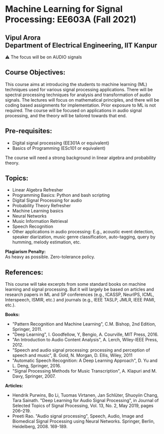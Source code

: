 <!--
<style TYPE="text/css">
code.has-jax {font: inherit; font-size: 100%; background: inherit; border: inherit;}
</style>
<script type="text/x-mathjax-config">
MathJax.Hub.Config({
    tex2jax: {
        inlineMath: [['$','$'], ['\\(','\\)']],
        skipTags: ['script', 'noscript', 'style', 'textarea', 'pre'] // removed 'code' entry
    }
});
MathJax.Hub.Queue(function() {
    var all = MathJax.Hub.getAllJax(), i;
    for(i = 0; i < all.length; i += 1) {
        all[i].SourceElement().parentNode.className += ' has-jax';
    }
});
</script>
<script type="text/javascript" src="https://cdnjs.cloudflare.com/ajax/libs/mathjax/2.7.4/MathJax.js?config=TeX-AMS_HTML-full"></script>

**Estimated Enrollment:** 40
-->
# Machine Learning for Signal Processing: EE603A (Fall 2021)

## Vipul Arora <br> Department of Electrical Engineering, IIT Kanpur
:warning: The focus will be on AUDIO signals 

<!--
## Registration Note: 
- I am planning to have around 50 UGs and rest all PGs -- from EE. 
- No limit on the number of PGs.
- For UGs:
  - First come first serve.
  - Anyone who has done no other ML course will be given preference; please write in the remarks "No other ML course".

**Units:** 3-0-0-0-9 (3 hours lecture; total 9 credits)
Course link: https://hello.iitk.ac.in/course/ee698v

## TAs:
Vishal 	- vishalku@ <br>
Sumit 	- krsumit@ <br>
Vikas 	- kvikas@ <br>
Adhiraj 	- adhiraj@ <br>
Swati 	- swatisn@ <br>
Akash 	-	aaapare@ <br>
Sagnik - sagnikm@ <br>
-->

## Course Objectives:
  This course aims at introducing the students to
  machine learning (ML) techniques used for various signal
  processing applications. There will be spectral processing techniques 
  for analysis and transformation of audio signals. The lectures will
  focus on mathematical principles, and there will be coding based
  assignments for implementation. Prior exposure to ML is not
  required. The course will be focused on applications in audio signal
  processing, and the theory will be tailored towards that end. 

## Pre-requisites:
- Digital signal processing (EE301A or equivalent)
- Basics of Programming (ESc101 or equivalent)

The course will need a strong background in linear algebra and probability theory.

## Topics:

- Linear Algebra Refresher                  
- Programming Basics: Python and bash scripting
- Digital Signal Processing for audio 
- Probability Theory Refresher 
- Machine Learning basics                   
- Neural Networks      
- Music Information Retrieval 
- Speech Recognition   
- Other applications in audio processing: E.g., acoustic event detection, speaker diarization, music genre classification, auto-tagging, query by humming, melody estimation, etc.

<!-- 
<sup>1</sup> Supervised and Unsupervised learning, Linear Classification and Regression, Evaluation Metrics 
<sup>2</sup> Multi-class classification and Multi-label classification, different kinds of non-linearities, objective functions and learning methods 
<sup>2</sup> Hidden Markov Models, Finite State Transducers and Dynamic Programming


## Grading Scheme
1. Continuous Assessment – 50% <br>
Assignments, Quizzes
2. Mid-semester Exam – 20% <br>
Written and/or oral exam
3. End-semester Exam – 30% <br>
Written exam and/or project submission

There may be oral exams or viva via video chat or phone call.
-->

**Plagiarism Penalty:**<br>
As heavy as possible. Zero-tolerance policy.

## References:
  This course will take excerpts from some standard books on machine
  learning and signal processing. But it will largely be based on
  articles and research papers in ML and SP conferences (e.g., ICASSP,
  NeurIPS, ICML, Interspeech, ISMIR, etc.) and journals (e.g., IEEE
  TASLP, JMLR, IEEE PAMI, etc.). 

**Books:**

  - "Pattern Recognition and Machine Learning", C.M. Bishop, 2nd
    Edition, Springer, 2011.  
  - "Deep Learning", I. Goodfellow, Y, Bengio, A. Courville, MIT Press, 2016.
  - "An Introduction to Audio Content Analysis", A. Lerch, Wiley-IEEE Press, 2012.
  - "Speech and audio signal processing: processing and perception of speech and music",
    B. Gold, N. Morgan, D. Ellis, Wiley, 2011
  - "Automatic Speech Recognition: A Deep Learning Approach", D. Yu
    and L. Deng, Springer, 2016. 
  - "Signal Processing Methods for Music Transcription", A. Klapuri 
    and M. Davy, Springer, 2007.

**Articles:**

  - Hendrik Purwins, Bo Li, Tuomas Virtanen, Jan Schlüter, Shuoyiin Chang, Tara Sainath. 
    "Deep Learning for Audio Signal Processing", in
    Journal of Selected Topics of Signal Processing, Vol. 13, No. 2, May 2019,
    pages 206–219.
  - Preeti Rao. "Audio signal processing", Speech, Audio, Image and Biomedical Signal 
    Processing using Neural Networks. Springer, Berlin, Heidelberg, 2008. 169-189.
<!--
  - https://ccrma.stanford.edu/~jos/sasp/
  - "Deep Learning", I. Goodfellow, Y, Bengio, A. Courville, MIT
    Press, 2016. 
  - https://www.youtube.com/watch?v=0ALKGR0I5MA - Basic Sound Processing in Python | SciPy 2015 | Allen Downey
  - Introduction to Audio Analysis: MATLAB approach, Theodoros Giannakopoulos and Aggelos Pikrakis
  - "Introduction to Audio Signal Processing", Warren L. G. Koontz,
    RIT Press, 2016.

  - https://opensource.com/article/19/9/audio-processing-machine-learning-python

-->
